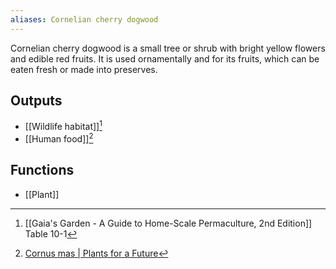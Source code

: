 ```yaml
---
aliases: Cornelian cherry dogwood
---
```

Cornelian cherry dogwood is a small tree or shrub with bright yellow flowers and edible red fruits. It is used ornamentally and for its fruits, which can be eaten fresh or made into preserves.
## Outputs
- [[Wildlife habitat]][^1]
- [[Human food]][^2]
## Functions
- [[Plant]]

[^1]: [[Gaia's Garden - A Guide to Home-Scale Permaculture, 2nd Edition]] Table 10-1
[^2]: [Cornus mas | Plants for a Future](https://pfaf.org/user/plant.aspx?latinname=Cornus+mas)